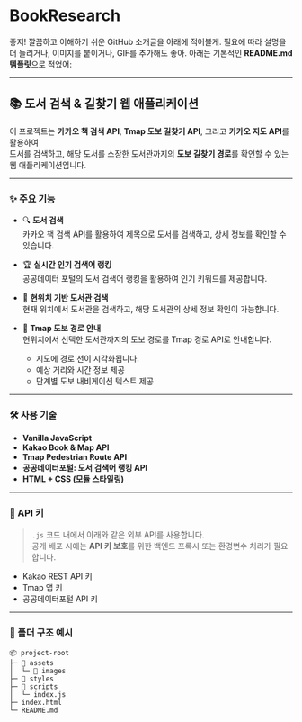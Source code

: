 # BookResearch
좋지! 깔끔하고 이해하기 쉬운 GitHub 소개글을 아래에 적어볼게. 필요에 따라 설명을 더 늘리거나, 이미지를 붙이거나, GIF를 추가해도 좋아. 아래는 기본적인 **README.md 템플릿**으로 적었어:

---

## 📚 도서 검색 & 길찾기 웹 애플리케이션

이 프로젝트는 **카카오 책 검색 API**, **Tmap 도보 길찾기 API**, 그리고 **카카오 지도 API**를 활용하여  
도서를 검색하고, 해당 도서를 소장한 도서관까지의 **도보 길찾기 경로**를 확인할 수 있는 웹 애플리케이션입니다.

---

### ✨ 주요 기능

- 🔍 **도서 검색**  
  카카오 책 검색 API를 활용하여 제목으로 도서를 검색하고, 상세 정보를 확인할 수 있습니다.

- 🏆 **실시간 인기 검색어 랭킹**  
  공공데이터 포털의 도서 검색어 랭킹을 활용하여 인기 키워드를 제공합니다.

- 📍 **현위치 기반 도서관 검색**  
  현재 위치에서 도서관을 검색하고, 해당 도서관의 상세 정보 확인이 가능합니다.

- 🚶 **Tmap 도보 경로 안내**  
  현위치에서 선택한 도서관까지의 도보 경로를 Tmap 경로 API로 안내합니다.  
  - 지도에 경로 선이 시각화됩니다.  
  - 예상 거리와 시간 정보 제공  
  - 단계별 도보 내비게이션 텍스트 제공

---

### 🛠️ 사용 기술

- **Vanilla JavaScript**
- **Kakao Book & Map API**
- **Tmap Pedestrian Route API**
- **공공데이터포털: 도서 검색어 랭킹 API**
- **HTML + CSS (모듈 스타일링)**

---

### 🔑 API 키

> `.js` 코드 내에서 아래와 같은 외부 API를 사용합니다.  
> 공개 배포 시에는 **API 키 보호**를 위한 백엔드 프록시 또는 환경변수 처리가 필요합니다.

- Kakao REST API 키
- Tmap 앱 키
- 공공데이터포털 API 키

---

### 📁 폴더 구조 예시

```
📦 project-root
├─ 📁 assets
│  └─ 📁 images
├─ 📁 styles
├─ 📁 scripts
│  └─ index.js
├─ index.html
└─ README.md
```
